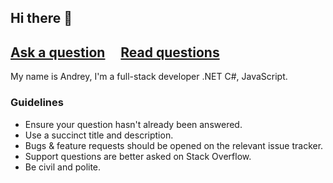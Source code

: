 ## Hi there 👋
## [Ask a question](../../issues/new) &nbsp;&nbsp;&nbsp; [Read questions](../../issues?q=is%3Aissue+is%3Aclosed)

My name is Andrey, I'm a full-stack developer .NET C#, JavaScript.
<!--<br>[Details about stack's and experiense here](../../blob/master/WHOAMI_EN.md)-->

### Guidelines

- Ensure your question hasn't already been answered.
- Use a succinct title and description.
- Bugs & feature requests should be opened on the relevant issue tracker.
- Support questions are better asked on Stack Overflow.
- Be civil and polite.
<!--
**aprogrammer-ru/aprogrammer-ru** is a ✨ _special_ ✨ repository because its `README.md` (this file) appears on your GitHub profile.

Here are some ideas to get you started:

- 🔭 I’m currently working on ...
- 🌱 I’m currently learning ...
- 👯 I’m looking to collaborate on ...
- 🤔 I’m looking for help with ...
- 💬 Ask me about ...
- 📫 How to reach me: ...
- 😄 Pronouns: ...
- ⚡ Fun fact: ...
-->
